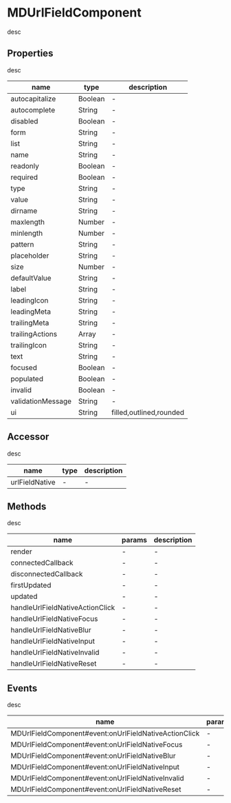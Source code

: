 # MDUrlFieldComponent
desc 

## Properties
desc 

name|type|description
---|---|---
autocapitalize|Boolean|-
autocomplete|String|-
disabled|Boolean|-
form|String|-
list|String|-
name|String|-
readonly|Boolean|-
required|Boolean|-
type|String|-
value|String|-
dirname|String|-
maxlength|Number|-
minlength|Number|-
pattern|String|-
placeholder|String|-
size|Number|-
defaultValue|String|-
label|String|-
leadingIcon|String|-
leadingMeta|String|-
trailingMeta|String|-
trailingActions|Array|-
trailingIcon|String|-
text|String|-
focused|Boolean|-
populated|Boolean|-
invalid|Boolean|-
validationMessage|String|-
ui|String|filled,outlined,rounded

## Accessor
desc 

name|type|description
---|---|---
urlFieldNative|-|-

## Methods
desc 

name|params|description
---|---|---
render|-|-
connectedCallback|-|-
disconnectedCallback|-|-
firstUpdated|-|-
updated|-|-
handleUrlFieldNativeActionClick|-|-
handleUrlFieldNativeFocus|-|-
handleUrlFieldNativeBlur|-|-
handleUrlFieldNativeInput|-|-
handleUrlFieldNativeInvalid|-|-
handleUrlFieldNativeReset|-|-

## Events
desc 

name|params|description
---|---|---
MDUrlFieldComponent#event:onUrlFieldNativeActionClick|-|-
MDUrlFieldComponent#event:onUrlFieldNativeFocus|-|-
MDUrlFieldComponent#event:onUrlFieldNativeBlur|-|-
MDUrlFieldComponent#event:onUrlFieldNativeInput|-|-
MDUrlFieldComponent#event:onUrlFieldNativeInvalid|-|-
MDUrlFieldComponent#event:onUrlFieldNativeReset|-|-

